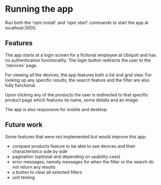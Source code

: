 # Running the app

Run both the 'npm install' and 'npm start' commands to start the app at localhost:3000.

## Features

The app starts at a login screen for a fictional employee at Ubiquiti and has no authentication functionality.
The login button redirects the user to the '/devices' page.

For viewing all the devices, the app features both a list and grid view. 
For looking up any specific results, the search feature and the filter are also fully functional.

Upon clicking any of the products the user is redirected to that specific product page which features its name, some details and an image.

The app is also responsive for mobile and desktop.

## Future work

Some features that were not implemented but would improve this app:
- compare products feature to be able to see devices and their characteristics side by side 
- pagination (optional and depending on usability case)
- error messages, namely messages for when the filter or the search do not return any results
- a button to clear all selected filters
- unit testing
